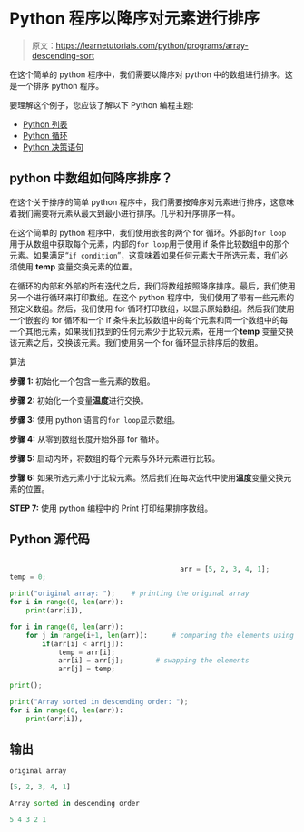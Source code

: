 # Python 程序以降序对元素进行排序

> 原文：<https://learnetutorials.com/python/programs/array-descending-sort>

在这个简单的 python 程序中，我们需要以降序对 python 中的数组进行排序。这是一个排序 python 程序。

要理解这个例子，您应该了解以下 Python 编程主题:

*   [Python 列表](../../python/python-lists "Python Lists")
*   [Python 循环](../../python/python-loop-tutorials "Loops in Python")
*   [Python 决策语句](../../python/decision-making-statements "Python decision making statements")

## python 中数组如何降序排序？

在这个关于排序的简单 python 程序中，我们需要按降序对元素进行排序，这意味着我们需要将元素从最大到最小进行排序。几乎和升序排序一样。

在这个简单的 python 程序中，我们使用嵌套的两个 for 循环。外部的`for loop` 用于从数组中获取每个元素，内部的`for loop`用于使用 if 条件比较数组中的那个元素。如果满足“`if condition`”，这意味着如果任何元素大于所选元素，我们必须使用 **temp** 变量交换元素的位置。

在循环的内部和外部的所有迭代之后，我们将数组按照降序排序。最后，我们使用另一个进行循环来打印数组。在这个 python 程序中，我们使用了带有一些元素的预定义数组。然后，我们使用 for 循环打印数组，以显示原始数组。然后我们使用一个嵌套的 for 循环和一个 if 条件来比较数组中的每个元素和同一个数组中的每一个其他元素，如果我们找到的任何元素少于比较元素，在用一个**temp** 变量交换该元素之后，交换该元素。我们使用另一个 for 循环显示排序后的数组。

算法

**步骤 1:** 初始化一个包含一些元素的数组。

**步骤 2:** 初始化一个变量**温度**进行交换。

**步骤 3:** 使用 python 语言的`for loop`显示数组。

**步骤 4:** 从零到数组长度开始外部 for 循环。

**步骤 5:** 启动内环，将数组的每个元素与外环元素进行比较。

**步骤 6:** 如果所选元素小于比较元素。然后我们在每次迭代中使用**温度**变量交换元素的位置。

**STEP 7:** 使用 python 编程中的 Print 打印结果排序数组。

## Python 源代码

```py

                                          arr = [5, 2, 3, 4, 1];     
temp = 0;    

print("original array: ");    # printing the original array
for i in range(0, len(arr)):     
    print(arr[i]),    

for i in range(0, len(arr)):    
    for j in range(i+1, len(arr)):      # comparing the elements using nested for loop
        if(arr[i] < arr[j]):    
            temp = arr[i];    
            arr[i] = arr[j];        # swapping the elements
            arr[j] = temp;    

print();    

print("Array sorted in descending order: ");    
for i in range(0, len(arr)):     
    print(arr[i]), 

```

## 输出

```py
original array

[5, 2, 3, 4, 1]

Array sorted in descending order

5 4 3 2 1 
```